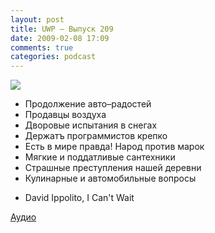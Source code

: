 ```yaml
---
layout: post
title: UWP – Выпуск 209
date: 2009-02-08 17:09
comments: true
categories: podcast
---
```

![](https://podcast.umputun.com/images/uwp/uwp209.jpg)


- Продолжение авто–радостей
- Продавцы воздуха
- Дворовые испытания в снегах
- Держатъ программистов крепко
- Есть в мире правда! Народ против марок
- Мягкие и поддатливые сантехники
- Страшные преступления нашей деревни
- Кулинарные и автомобильные вопросы


* David Ippolito, I Can't Wait

[Аудио](http://archive.rucast.net/uwp/media/ump_podcast209.mp3)
<audio src="http://archive.rucast.net/uwp/media/ump_podcast209.mp3" preload="none">

